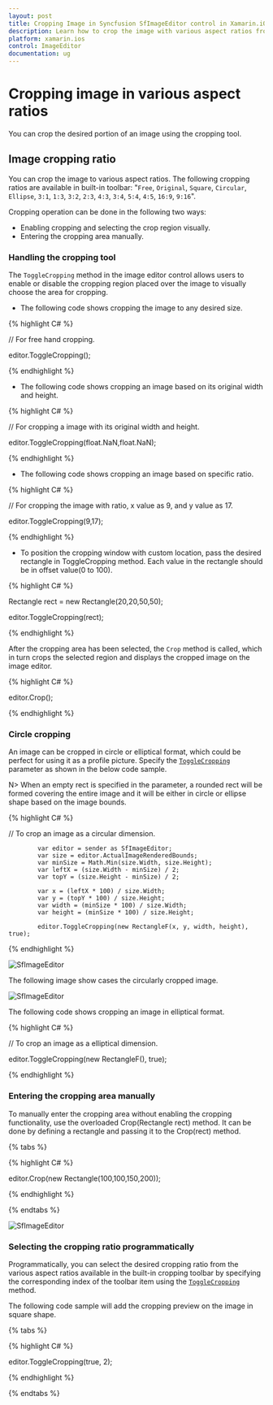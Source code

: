 ```yaml
---
layout: post
title: Cropping Image in Syncfusion SfImageEditor control in Xamarin.iOS
description: Learn how to crop the image with various aspect ratios from toolbar and programmatically in syncfusion image editor control for Xamarin.iOS
platform: xamarin.ios
control: ImageEditor
documentation: ug
---
```


# Cropping image in various aspect ratios

You can crop the desired portion of an image using the cropping tool.

## Image cropping ratio

You can crop the image to various aspect ratios. The following cropping ratios are available in built-in toolbar:  "`Free`, `Original`, `Square`, `Circular`, `Ellipse`, `3:1`, `1:3`, `3:2`, `2:3`, `4:3`, `3:4`, `5:4`, `4:5`, `16:9`, `9:16`".

Cropping operation can be done in the following two ways:

* Enabling cropping and selecting the crop region visually.
* Entering the cropping area manually.

### Handling the cropping tool

The `ToggleCropping` method in the image editor control allows users to enable or disable the cropping region placed over the image to visually choose the area for cropping.

* The following code shows cropping the image to any desired size.

{% highlight C# %}

// For free hand cropping.

editor.ToggleCropping();    

{% endhighlight %}

* The following code shows cropping an image based on its original width and height.

{% highlight C# %}

// For cropping a image with its original width and height.

editor.ToggleCropping(float.NaN,float.NaN);    

{% endhighlight %}

* The following code shows cropping an image based on specific ratio.

{% highlight C# %}

// For cropping the image with ratio, x value as 9, and y value as 17.

editor.ToggleCropping(9,17);    

{% endhighlight %} 

* To position the cropping window with custom location, pass the desired rectangle in ToggleCropping method. Each value in the rectangle should be in offset value(0 to 100).

{% highlight C# %}

Rectangle rect = new Rectangle(20,20,50,50);

editor.ToggleCropping(rect);    

{% endhighlight %} 

After the cropping area has been selected, the `Crop` method is called, which in turn crops the selected region and displays the cropped image on the image editor.

{% highlight C# %}

editor.Crop();

{% endhighlight %}

### Circle cropping

An image can be cropped in circle or elliptical format, which could be perfect for using it as a profile picture.
Specify the [`ToggleCropping`](https://help.syncfusion.com/cr/xamarin-ios/Syncfusion.SfImageEditor.iOS.SfImageEditor.html#Syncfusion_SfImageEditor_iOS_SfImageEditor_ToggleCropping_System_Drawing_RectangleF_System_Boolean_) parameter as shown in the below code sample.

N> When an empty rect is specified in the parameter, a rounded rect will be formed covering the entire image and it will be either in circle or ellipse shape based on the image bounds.

{% highlight C# %}

// To crop an image as a circular dimension.

            var editor = sender as SfImageEditor;
            var size = editor.ActualImageRenderedBounds;
            var minSize = Math.Min(size.Width, size.Height);
            var leftX = (size.Width - minSize) / 2;
            var topY = (size.Height - minSize) / 2;

            var x = (leftX * 100) / size.Width;
            var y = (topY * 100) / size.Height;
            var width = (minSize * 100) / size.Width;
            var height = (minSize * 100) / size.Height;

            editor.ToggleCropping(new RectangleF(x, y, width, height), true);

{% endhighlight %}

![SfImageEditor](ImageEditor_images/CircleCropPreview.png)

The following image show cases the circularly cropped image.

![SfImageEditor](ImageEditor_images/CircleCrop.png)

 The following code shows cropping an image in elliptical format.

{% highlight C# %}

// To crop an image as a elliptical dimension.

 editor.ToggleCropping(new RectangleF(), true);

{% endhighlight %}

### Entering the cropping area manually

To manually enter the cropping area without enabling the cropping functionality, use the overloaded Crop(Rectangle rect) method. It can be done by defining a rectangle and passing it to the Crop(rect) method.

{% tabs %}

{% highlight C# %}

editor.Crop(new Rectangle(100,100,150,200));

{% endhighlight %}

{% endtabs %}

![SfImageEditor](ImageEditor_images/cropaspectiOS.png)

### Selecting the cropping ratio programmatically

Programmatically, you can select the desired cropping ratio from the various aspect ratios available in the built-in cropping toolbar by specifying the corresponding index of the toolbar item using the [`ToggleCropping`](https://help.syncfusion.com/cr/xamarin-ios/Syncfusion.SfImageEditor.iOS.SfImageEditor.html#Syncfusion_SfImageEditor_iOS_SfImageEditor_ToggleCropping_System_Boolean_System_Int32_) method.

The following code sample will add the cropping preview on the image in square shape.

{% tabs %}

{% highlight C# %}

 editor.ToggleCropping(true, 2);

{% endhighlight %}

{% endtabs %}
